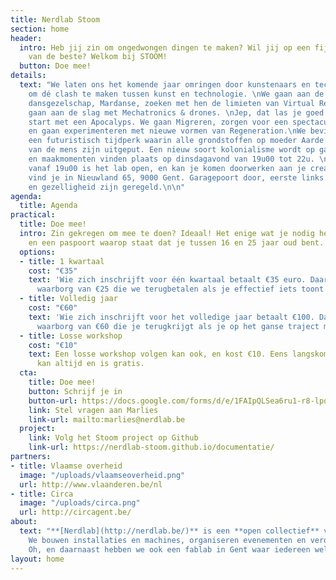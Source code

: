 ```yaml
---
title: Nerdlab Stoom
section: home
header:
  intro: Heb jij zin om ongedwongen dingen te maken? Wil jij op een fijne manier leren
    van de beste? Welkom bij STOOM!
  button: Doe mee!
details:
  text: "We laten ons het komende jaar omringen door kunstenaars en technisch experts
    om dé clash te maken tussen kunst en technologie. \nWe gaan aan de slag met een
    dansgezelschap, Mardanse, zoeken met hen de limieten van Virtual Reality op en
    gaan aan de slag met Mechatronics & drones. \nJep, dat las je goed.\nHet verhaal
    start met een Apocalyps. We gaan Migreren, zorgen voor een spectaculaire Arrival,
    en gaan experimenteren met nieuwe vormen van Regeneration.\nWe bevinden ons in
    een futuristisch tijdperk waarin alle grondstoffen op moeder Aarde door toedoen
    van de mens zijn uitgeput. Een nieuw soort kolonialisme wordt op gang gebracht.\n\nWorkshops
    en maakmomenten vinden plaats op dinsdagavond van 19u00 tot 22u. \nElke woensdagavond
    vanaf 19u00 is het lab open, en kan je komen doorwerken aan je creatie. Nerdlab
    vind je in Nieuwland 65, 9000 Gent. Garagepoort door, eerste links. Verzekering
    en gezelligheid zijn geregeld.\n\n"
agenda:
  title: Agenda
practical:
  title: Doe mee!
  intro: Zin gekregen om mee te doen? Ideaal! Het enige wat je nodig hebt is een laptop
    en een paspoort waarop staat dat je tussen 16 en 25 jaar oud bent.
  options:
  - title: 1 kwartaal
    cost: "€35"
    text: 'Wie zich inschrijft voor één kwartaal betaalt €35 euro. Daarin zit een
      waarborg van €25 die we terugbetalen als je effectief iets toont op een evenement. '
  - title: Volledig jaar
    cost: "€60"
    text: 'Wie zich inschrijft voor het volledige jaar betaalt €100. Daarin zit een
      waarborg van €60 die je terugkrijgt als je op het ganse traject mee loopt. '
  - title: Losse workshop
    cost: "€10"
    text: Een losse workshop volgen kan ook, en kost €10. Eens langskomen op een werkmoment
      kan altijd en is gratis.
  cta:
    title: Doe mee!
    button: Schrijf je in
    button-url: https://docs.google.com/forms/d/e/1FAIpQLSea6ru1-r8-lpqlmmpsBAgrIBCkENQDwyFg_B_syE3Dx-HB7w/viewform
    link: Stel vragen aan Marlies
    link-url: mailto:marlies@nerdlab.be
  project:
    link: Volg het Stoom project op Github
    link-url: https://nerdlab-stoom.github.io/documentatie/
partners:
- title: Vlaamse overheid
  image: "/uploads/vlaamseoverheid.png"
  url: http://www.vlaanderen.be/nl
- title: Circa
  image: "/uploads/circa.png"
  url: http://circagent.be/
about:
  text: "**[Nerdlab](http://nerdlab.be/)** is een **open collectief** van **makers**.
    We bouwen installaties en machines, organiseren evenementen en veroveren de wereld.
    Oh, en daarnaast hebben we ook een fablab in Gent waar iedereen welkom is."
layout: home
---
```


